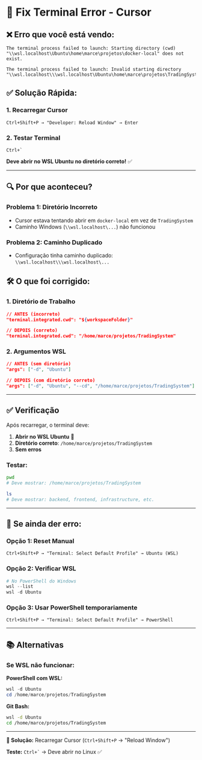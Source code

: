 # 🔧 Fix Terminal Error - Cursor

## ❌ Erro que você está vendo:

```
The terminal process failed to launch: Starting directory (cwd)
"\\wsl.localhost\Ubuntu\home\marce\projetos\docker-local" does not exist.

The terminal process failed to launch: Invalid starting directory
"\\wsl.localhost\\\wsl.localhost\Ubuntu\home\marce\projetos\TradingSystem"
```

## ✅ Solução Rápida:

### 1. Recarregar Cursor
```
Ctrl+Shift+P → "Developer: Reload Window" → Enter
```

### 2. Testar Terminal
```
Ctrl+`
```

**Deve abrir no WSL Ubuntu no diretório correto!** ✅

---

## 🔍 Por que aconteceu?

### Problema 1: Diretório Incorreto
- Cursor estava tentando abrir em `docker-local` em vez de `TradingSystem`
- Caminho Windows (`\\wsl.localhost\...`) não funcionou

### Problema 2: Caminho Duplicado
- Configuração tinha caminho duplicado: `\\wsl.localhost\\\wsl.localhost\...`

## 🛠️ O que foi corrigido:

### 1. Diretório de Trabalho
```json
// ANTES (incorreto)
"terminal.integrated.cwd": "${workspaceFolder}"

// DEPOIS (correto)
"terminal.integrated.cwd": "/home/marce/projetos/TradingSystem"
```

### 2. Argumentos WSL
```json
// ANTES (sem diretório)
"args": ["-d", "Ubuntu"]

// DEPOIS (com diretório correto)
"args": ["-d", "Ubuntu", "--cd", "/home/marce/projetos/TradingSystem"]
```

---

## ✅ Verificação

Após recarregar, o terminal deve:

1. **Abrir no WSL Ubuntu** 🐧
2. **Diretório correto**: `/home/marce/projetos/TradingSystem`
3. **Sem erros**

### Testar:
```bash
pwd
# Deve mostrar: /home/marce/projetos/TradingSystem

ls
# Deve mostrar: backend, frontend, infrastructure, etc.
```

---

## 🐛 Se ainda der erro:

### Opção 1: Reset Manual
```
Ctrl+Shift+P → "Terminal: Select Default Profile" → Ubuntu (WSL)
```

### Opção 2: Verificar WSL
```powershell
# No PowerShell do Windows
wsl --list
wsl -d Ubuntu
```

### Opção 3: Usar PowerShell temporariamente
```
Ctrl+Shift+P → "Terminal: Select Default Profile" → PowerShell
```

---

## 📚 Alternativas

### Se WSL não funcionar:

**PowerShell com WSL:**
```powershell
wsl -d Ubuntu
cd /home/marce/projetos/TradingSystem
```

**Git Bash:**
```bash
wsl -d Ubuntu
cd /home/marce/projetos/TradingSystem
```

---

**🎯 Solução:** Recarregar Cursor (`Ctrl+Shift+P` → "Reload Window")

**Teste:** `` Ctrl+` `` → Deve abrir no Linux ✅





